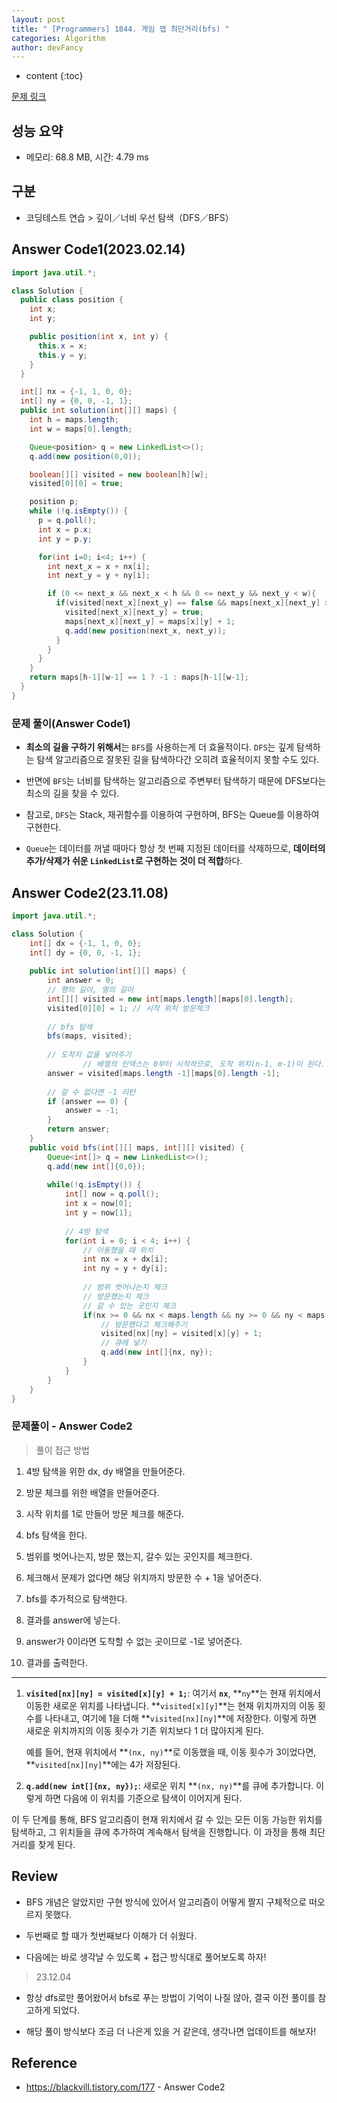 ```yaml
---
layout: post
title: " [Programmers] 1844. 게임 맵 최단거리(bfs) "
categories: Algorithm
author: devFancy
---
```

* content
{:toc}

[문제 링크](https://school.programmers.co.kr/learn/courses/30/lessons/1844)

## 성능 요약

* 메모리: 68.8 MB, 시간: 4.79 ms

## 구분

* 코딩테스트 연습 > 깊이／너비 우선 탐색（DFS／BFS）

## Answer Code1(2023.02.14)

```java
import java.util.*;

class Solution {
  public class position {
    int x;
    int y;

    public position(int x, int y) {
      this.x = x;
      this.y = y;
    }
  }

  int[] nx = {-1, 1, 0, 0};
  int[] ny = {0, 0, -1, 1};
  public int solution(int[][] maps) {
    int h = maps.length;
    int w = maps[0].length;

    Queue<position> q = new LinkedList<>();
    q.add(new position(0,0));

    boolean[][] visited = new boolean[h][w];
    visited[0][0] = true;

    position p;
    while (!q.isEmpty()) {
      p = q.poll();
      int x = p.x;
      int y = p.y;

      for(int i=0; i<4; i++) {
        int next_x = x + nx[i];
        int next_y = y + ny[i];

        if (0 <= next_x && next_x < h && 0 <= next_y && next_y < w){
          if(visited[next_x][next_y] == false && maps[next_x][next_y] > 0) {
            visited[next_x][next_y] = true;
            maps[next_x][next_y] = maps[x][y] + 1;
            q.add(new position(next_x, next_y));
          }
        }
      }
    }
    return maps[h-1][w-1] == 1 ? -1 : maps[h-1][w-1];
  }
}
```

### 문제 풀이(Answer Code1)

* **최소의 길을 구하기 위해서**는 `BFS`를 사용하는게 더 효율적이다. `DFS`는 깊게 탐색하는 탐색 알고리즘으로 잘못된 길을 탐색하다간 오히려 효율적이지 못할 수도 있다.

* 반면에 `BFS`는 너비를 탐색하는 알고리즘으로 주변부터 탐색하기 때문에 DFS보다는 최소의 길을 찾을 수 있다.

* 참고로, `DFS`는 Stack, 재귀함수를 이용하여 구현하며, BFS는 Queue를 이용하여 구현한다.

* `Queue`는 데이터를 꺼낼 때마다 항상 첫 번째 지정된 데이터를 삭제하므로, **데이터의 추가/삭제가 쉬운 `LinkedList`로 구현하는 것이 더 적합**하다.

## Answer Code2(23.11.08)

```java
import java.util.*;

class Solution {
    int[] dx = {-1, 1, 0, 0};
    int[] dy = {0, 0, -1, 1};
    
    public int solution(int[][] maps) {
        int answer = 0;
        // 행의 길이, 열의 길이
        int[][] visited = new int[maps.length][maps[0].length];
        visited[0][0] = 1; // 시작 위치 방문체크
        
        // bfs 탐색
        bfs(maps, visited);
        
        // 도착지 값을 넣어주기
				// 배열의 인덱스는 0부터 시작하므로, 도착 위치(n-1, m-1)이 된다.
        answer = visited[maps.length -1][maps[0].length -1];
        
        // 갈 수 없다면 -1 리턴
        if (answer == 0) {
            answer = -1;
        }
        return answer;
    }
    public void bfs(int[][] maps, int[][] visited) {
        Queue<int[]> q = new LinkedList<>();
        q.add(new int[]{0,0});
        
        while(!q.isEmpty()) {
            int[] now = q.poll();
            int x = now[0];
            int y = now[1];
            
            // 4방 탐색
            for(int i = 0; i < 4; i++) {
                // 이동했을 때 위치
                int nx = x + dx[i];
                int ny = y + dy[i];
                
                // 범위 벗어나는지 체크
                // 방문했는지 체크
                // 갈 수 있는 곳인지 체크
                if(nx >= 0 && nx < maps.length && ny >= 0 && ny < maps[0].length && visited[nx][ny] == 0 && maps[nx][ny] == 1) {
                    // 방문했다고 체크해주기
                    visited[nx][ny] = visited[x][y] + 1;
                    // 큐에 넣기
                    q.add(new int[]{nx, ny});
                } 
            }
        }
    }
}
```

### 문제풀이 - Answer Code2

> 풀이 접근 방법

1. 4방 탐색을 위한 dx, dy 배열을 만들어준다.

2. 방문 체크를 위한 배열을 만들어준다.

3. 시작 위치를 1로 만들어 방문 체크를 해준다.

4. bfs 탐색을 한다.

5. 범위를 벗어나는지, 방문 했는지, 갈수 있는 곳인지를 체크한다.

6. 체크해서 문제가 없다면 해당 위치까지 방문한 수 + 1을 넣어준다.

7. bfs를 추가적으로 탐색한다.

8. 결과를 answer에 넣는다.

9. answer가 0이라면 도착할 수 없는 곳이므로 -1로 넣어준다.

10. 결과를 출력한다.

---

1. **`visited[nx][ny] = visited[x][y] + 1;`**: 여기서 **`nx`**, **`ny`**는 현재 위치에서 이동한 새로운 위치를 나타냅니다. **`visited[x][y]`**는 현재 위치까지의 이동 횟수를 나타내고, 여기에 1을 더해 **`visited[nx][ny]`**에 저장한다. 이렇게 하면 새로운 위치까지의 이동 횟수가 기존 위치보다 1 더 많아지게 된다.

   예를 들어, 현재 위치에서 **`(nx, ny)`**로 이동했을 때, 이동 횟수가 3이었다면, **`visited[nx][ny]`**에는 4가 저장된다.

2. **`q.add(new int[]{nx, ny});`**: 새로운 위치 **`(nx, ny)`**를 큐에 추가합니다. 이렇게 하면 다음에 이 위치를 기준으로 탐색이 이어지게 된다.

이 두 단계를 통해, BFS 알고리즘이 현재 위치에서 갈 수 있는 모든 이동 가능한 위치를 탐색하고, 그 위치들을 큐에 추가하여 계속해서 탐색을 진행합니다. 이 과정을 통해 최단거리를 찾게 된다.

## Review

* BFS 개념은 알았지만 구현 방식에 있어서 알고리즘이 어떻게 짤지 구체적으로 떠오르지 못했다.

* 두번째로 할 때가 첫번째보다 이해가 더 쉬웠다.

* 다음에는 바로 생각날 수 있도록 + 접근 방식대로 풀어보도록 하자!

> 23.12.04

* 항상 dfs로만 풀어왔어서 bfs로 푸는 방법이 기억이 나질 않아, 결국 이전 풀이를 참고하게 되었다.

* 해당 풀이 방식보다 조금 더 나은게 있을 거 같은데, 생각나면 업데이트를 해보자!

## Reference

* https://blackvill.tistory.com/177 - Answer Code2